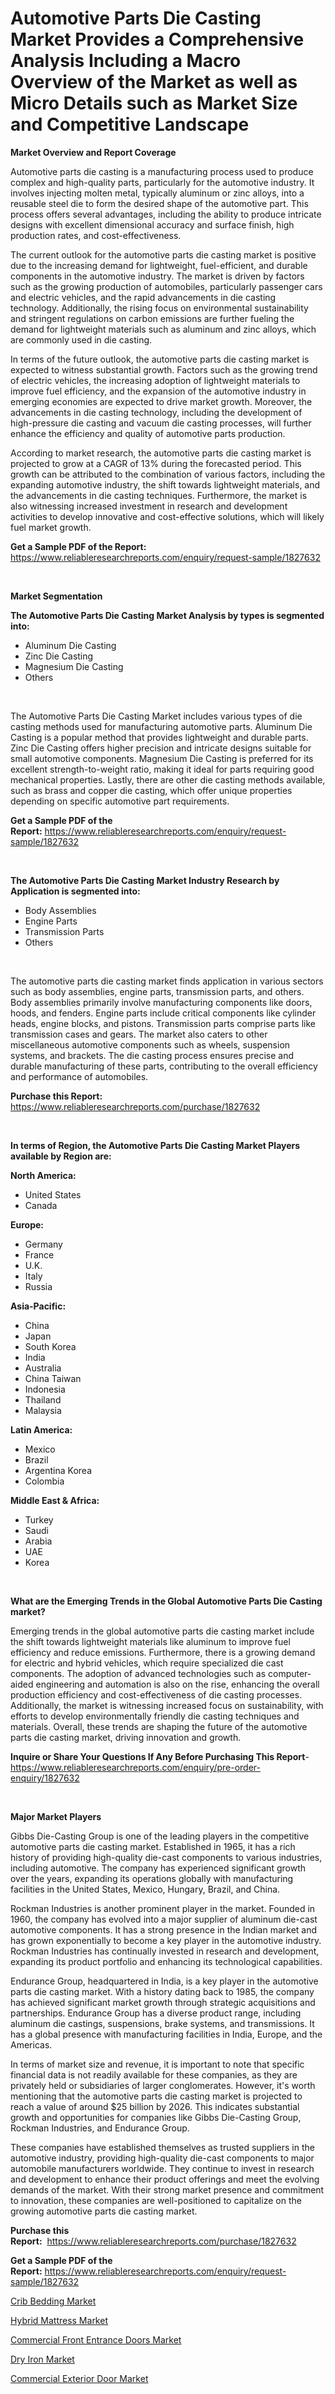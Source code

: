 <p><h1>Automotive Parts Die Casting Market Provides a Comprehensive Analysis Including a Macro Overview of the Market as well as Micro Details such as Market Size and Competitive Landscape</h1></p><p><strong>Market Overview and Report Coverage</strong></p>
<p><p>Automotive parts die casting is a manufacturing process used to produce complex and high-quality parts, particularly for the automotive industry. It involves injecting molten metal, typically aluminum or zinc alloys, into a reusable steel die to form the desired shape of the automotive part. This process offers several advantages, including the ability to produce intricate designs with excellent dimensional accuracy and surface finish, high production rates, and cost-effectiveness.</p><p>The current outlook for the automotive parts die casting market is positive due to the increasing demand for lightweight, fuel-efficient, and durable components in the automotive industry. The market is driven by factors such as the growing production of automobiles, particularly passenger cars and electric vehicles, and the rapid advancements in die casting technology. Additionally, the rising focus on environmental sustainability and stringent regulations on carbon emissions are further fueling the demand for lightweight materials such as aluminum and zinc alloys, which are commonly used in die casting.</p><p>In terms of the future outlook, the automotive parts die casting market is expected to witness substantial growth. Factors such as the growing trend of electric vehicles, the increasing adoption of lightweight materials to improve fuel efficiency, and the expansion of the automotive industry in emerging economies are expected to drive market growth. Moreover, the advancements in die casting technology, including the development of high-pressure die casting and vacuum die casting processes, will further enhance the efficiency and quality of automotive parts production.</p><p>According to market research, the automotive parts die casting market is projected to grow at a CAGR of 13% during the forecasted period. This growth can be attributed to the combination of various factors, including the expanding automotive industry, the shift towards lightweight materials, and the advancements in die casting techniques. Furthermore, the market is also witnessing increased investment in research and development activities to develop innovative and cost-effective solutions, which will likely fuel market growth.</p></p>
<p><strong>Get a Sample PDF of the Report:</strong> <a href="https://www.reliableresearchreports.com/enquiry/request-sample/1827632">https://www.reliableresearchreports.com/enquiry/request-sample/1827632</a></p>
<p>&nbsp;</p>
<p><strong>Market Segmentation</strong></p>
<p><strong>The Automotive Parts Die Casting Market Analysis by types is segmented into:</strong></p>
<p><ul><li>Aluminum Die Casting</li><li>Zinc Die Casting</li><li>Magnesium Die Casting</li><li>Others</li></ul></p>
<p>&nbsp;</p>
<p><p>The Automotive Parts Die Casting Market includes various types of die casting methods used for manufacturing automotive parts. Aluminum Die Casting is a popular method that provides lightweight and durable parts. Zinc Die Casting offers higher precision and intricate designs suitable for small automotive components. Magnesium Die Casting is preferred for its excellent strength-to-weight ratio, making it ideal for parts requiring good mechanical properties. Lastly, there are other die casting methods available, such as brass and copper die casting, which offer unique properties depending on specific automotive part requirements.</p></p>
<p><strong>Get a Sample PDF of the Report:</strong>&nbsp;<a href="https://www.reliableresearchreports.com/enquiry/request-sample/1827632">https://www.reliableresearchreports.com/enquiry/request-sample/1827632</a></p>
<p>&nbsp;</p>
<p><strong>The Automotive Parts Die Casting Market Industry Research by Application is segmented into:</strong></p>
<p><ul><li>Body Assemblies</li><li>Engine Parts</li><li>Transmission Parts</li><li>Others</li></ul></p>
<p>&nbsp;</p>
<p><p>The automotive parts die casting market finds application in various sectors such as body assemblies, engine parts, transmission parts, and others. Body assemblies primarily involve manufacturing components like doors, hoods, and fenders. Engine parts include critical components like cylinder heads, engine blocks, and pistons. Transmission parts comprise parts like transmission cases and gears. The market also caters to other miscellaneous automotive components such as wheels, suspension systems, and brackets. The die casting process ensures precise and durable manufacturing of these parts, contributing to the overall efficiency and performance of automobiles.</p></p>
<p><strong>Purchase this Report:</strong>&nbsp; <a href="https://www.reliableresearchreports.com/purchase/1827632">https://www.reliableresearchreports.com/purchase/1827632</a></p>
<p>&nbsp;</p>
<p><strong>In terms of Region, the Automotive Parts Die Casting Market Players available by Region are:</strong></p>
<p>
    <p> <strong> North America: </strong>
        <ul>
            <li>United States</li>
            <li>Canada</li>
        </ul>
        </p> 
    <p> <strong> Europe: </strong>
        <ul>
            <li>Germany</li>
            <li>France</li>
            <li>U.K.</li>
            <li>Italy</li>
            <li>Russia</li>
        </ul>
        </p> 
    <p> <strong> Asia-Pacific: </strong>
        <ul>
            <li>China</li>
            <li>Japan</li>
            <li>South Korea</li>
            <li>India</li>
            <li>Australia</li>
            <li>China Taiwan</li>
            <li>Indonesia</li>
            <li>Thailand</li>
            <li>Malaysia</li>
        </ul>
        </p> 
    <p> <strong> Latin America: </strong>
        <ul>
            <li>Mexico</li>
            <li>Brazil</li>
            <li>Argentina Korea</li>
            <li>Colombia</li>
        </ul>
        </p> 
    <p> <strong> Middle East & Africa: </strong>
        <ul>
            <li>Turkey</li>
            <li>Saudi</li>
            <li>Arabia</li>
            <li>UAE</li>
            <li>Korea</li>
        </ul>
    </p>
    </p>
<p>&nbsp;</p>
<p><strong>What are the Emerging Trends in the Global Automotive Parts Die Casting market?</strong></p>
<p><p>Emerging trends in the global automotive parts die casting market include the shift towards lightweight materials like aluminum to improve fuel efficiency and reduce emissions. Furthermore, there is a growing demand for electric and hybrid vehicles, which require specialized die cast components. The adoption of advanced technologies such as computer-aided engineering and automation is also on the rise, enhancing the overall production efficiency and cost-effectiveness of die casting processes. Additionally, the market is witnessing increased focus on sustainability, with efforts to develop environmentally friendly die casting techniques and materials. Overall, these trends are shaping the future of the automotive parts die casting market, driving innovation and growth.</p></p>
<p><strong>Inquire or Share Your Questions If Any Before Purchasing This Report</strong>- <a href="https://www.reliableresearchreports.com/enquiry/pre-order-enquiry/1827632">https://www.reliableresearchreports.com/enquiry/pre-order-enquiry/1827632</a></p>
<p>&nbsp;</p>
<p><strong>Major Market Players</strong></p>
<p><p>Gibbs Die-Casting Group is one of the leading players in the competitive automotive parts die casting market. Established in 1965, it has a rich history of providing high-quality die-cast components to various industries, including automotive. The company has experienced significant growth over the years, expanding its operations globally with manufacturing facilities in the United States, Mexico, Hungary, Brazil, and China.</p><p>Rockman Industries is another prominent player in the market. Founded in 1960, the company has evolved into a major supplier of aluminum die-cast automotive components. It has a strong presence in the Indian market and has grown exponentially to become a key player in the automotive industry. Rockman Industries has continually invested in research and development, expanding its product portfolio and enhancing its technological capabilities.</p><p>Endurance Group, headquartered in India, is a key player in the automotive parts die casting market. With a history dating back to 1985, the company has achieved significant market growth through strategic acquisitions and partnerships. Endurance Group has a diverse product range, including aluminum die castings, suspensions, brake systems, and transmissions. It has a global presence with manufacturing facilities in India, Europe, and the Americas.</p><p>In terms of market size and revenue, it is important to note that specific financial data is not readily available for these companies, as they are privately held or subsidiaries of larger conglomerates. However, it's worth mentioning that the automotive parts die casting market is projected to reach a value of around $25 billion by 2026. This indicates substantial growth and opportunities for companies like Gibbs Die-Casting Group, Rockman Industries, and Endurance Group.</p><p>These companies have established themselves as trusted suppliers in the automotive industry, providing high-quality die-cast components to major automobile manufacturers worldwide. They continue to invest in research and development to enhance their product offerings and meet the evolving demands of the market. With their strong market presence and commitment to innovation, these companies are well-positioned to capitalize on the growing automotive parts die casting market.</p></p>
<p><strong>Purchase this Report:</strong>&nbsp;&nbsp;<a href="https://www.reliableresearchreports.com/purchase/1827632">https://www.reliableresearchreports.com/purchase/1827632</a></p>
<p></p>
<p><strong>Get a Sample PDF of the Report:</strong>&nbsp;<a href="https://www.reliableresearchreports.com/enquiry/request-sample/1827632">https://www.reliableresearchreports.com/enquiry/request-sample/1827632</a></p>
<p><p><a href="https://medium.com/@azadyoi012547/crib-bedding-market-share-evolution-and-market-growth-trends-2023-2030-c4d9dc6973bd">Crib Bedding Market</a></p><p><a href="https://medium.com/@adibooy632501/hybrid-mattress-market-the-key-to-successful-business-strategy-forecast-till-2030-eb73626983d5">Hybrid Mattress Market</a></p><p><a href="https://medium.com/@abdulkazi7580/decoding-commercial-front-entrance-doors-market-metrics-market-share-trends-and-growth-patterns-74cd4b69a869">Commercial Front Entrance Doors Market</a></p><p><a href="https://medium.com/@rfadda741254/dry-iron-market-size-and-market-trends-complete-industry-overview-2023-to-2030-ddd8f860a545">Dry Iron Market</a></p><p><a href="https://medium.com/@adiroy75486/decoding-commercial-exterior-door-market-metrics-market-share-trends-and-growth-patterns-a3653f3b90c1">Commercial Exterior Door Market</a></p></p>
